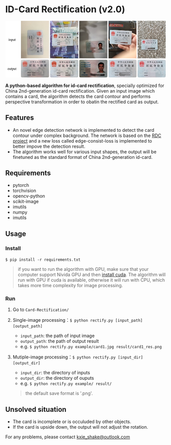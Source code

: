 # ID-Card Rectification (v2.0)

![example](example.jpg)

**A python-based algorithm for id-card rectification**, specially optimized for China 2nd-generation id-card rectification. Given an input image which contains a card, the algorithm detects the card contour and performs perspective transformation in order to obatin the rectified card as output. 

## Features
- An novel edge detection network is implemented to detect the card contour under complex background. The network is based on the [RDC project](https://github.com/shakex/Recurrent-Decoding-Cell) and a new loss called edge-consist-loss is implemented to better impove the detection result.
- The algorithm works well for various input shapes, the output will be finetuned as the standard format of China 2nd-generation id-card.

## Requirements
- pytorch
- torchvision
- opencv-python
- scikit-image
- imutils
- numpy
- imutils

## Usage
### Install
`$ pip install -r requirements.txt`

> if you want to run the algorithm with GPU, make sure that your computer support Nivida GPU and then [install cuda](https://developer.nvidia.com/cuda-downloads). The algorithm will run with GPU if cuda is available, otherwise it will run with CPU, which takes more time complexity for image processing.

### Run
1. Go to `Card-Rectification/`

2. Single-image processing：`$ python rectify.py [input_path] [output_path]`
    - `input_path`: the path of input image
    - `output_path`: the path of output result
    - e.g. `$ python rectify.py example/card1.jpg result/card1_res.png`

3. Mutiple-image processing：`$ python rectify.py [input_dir] [output_dir]`
    - `input_dir`: the directory of inputs
    - `output_dir`: the directory of ouputs
    - e.g. `$ python rectify.py example/ result/`

    > the default save format is '.png'.


## Unsolved situation
- The card is incomplete or is occuluded by other objects.
- If the card is upside down, the output will not adjust the rotation.


For any problems, please contact [kxie_shake@outlook.com](mailto:kxie_shake@outlook.com)


